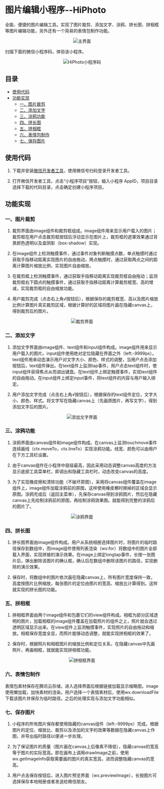 # 图片编辑小程序--HiPhoto

   全能、便捷的图片编辑工具。实现了图片裁剪、添加文字、涂鸦、拼长图、拼相框等图片编辑功能，另外还有一个简易的表情包制作功能。

<div align="center">
<img alt="主界面" src="https://github.com/nimoat/photo-edit/raw/master/image/githubImg/mainPage.jpg">
</div>

   扫描下面的微信小程序码，体验该小程序。

<div align="center">
<img alt="HiPhoto小程序码" src="https://github.com/nimoat/photo-edit/raw/master/image/githubImg/QRcode.jpg">
</div>

## 目录

- [使用代码](#使用代码)
- [功能实现](#功能实现)
  - [一、图片裁剪](#一裁剪功能)
  - [二、添加文字](#二添加文字)
  - [三、涂鸦功能](#三涂鸦功能)
  - [四、拼长图](#四拼长图)
  - [五、拼相框](#五拼相框)
  - [六、表情包制作](#六表情包制作)
  - [七、保存图片](#七保存图片)

## 使用代码

  1. 下载并安装[微信开发者工具](https://mp.weixin.qq.com/debug/wxadoc/dev/devtools/download.html)，使用微信号扫码登录开发者工具。

  2. 打开微信开发者工具，点击“小程序项目”按钮，输入小程序 AppID，项目目录选择下载的代码目录，点击确定创建小程序项目。

## 功能实现

### 一、图片裁剪

  1. 裁剪界面由image组件和裁剪框组成。image组件用来显示用户载入的图片；裁剪框在用户点击裁剪框按钮后浮动显示在图片上，裁剪框的遮罩效果通过背景颜色透明以及盒阴影（box-shadow）实现。

  2. 在image组件上检测触摸事件，通过事件对象判断触摸点数，单点触摸时通过获取手指移动距离实现图片的自由拖动，两点触摸时，通过获取两点之间的距离计算图片缩放比例，实现图片自由缩放。

  3. 在裁剪框上检测触摸事件，通过获取手指移动距离实现裁剪框自由拖动；监测裁剪框右下圆点的触摸事件，通过获取手指移动距离计算裁剪框宽、高的增减，实现裁剪框的自由缩放功能。

  4. 用户裁剪完成（点击右上角√按钮后），根据保存的裁剪框宽、高以及图片缩放比例计算图片真实裁剪区域，根据计算好的区域将图片画在隐藏canvas上，得到裁剪后的图片。

<div align="center">
<img alt="裁剪界面" src="https://github.com/nimoat/photo-edit/raw/master/image/githubImg/cropPage.jpg">
</div>

### 二、添加文字

  1. 添加文字界面由image组件、text组件和input组件构成。image组件用来显示用户载入的图片。input组件使用绝对定位隐藏在界面之外（left:-9999px）。text组件用来动态演示用户对文字大小、颜色、样式的调整，当用户点击添加按钮后，text组件弹出。在text组件上监测tap事件，用户点击text组件时，使input组件获得焦点从而调出键盘。在text组件上绑定触摸事件，实现text组件的自由拖动。在input组件上绑定input事件，将text组件的内容与用户输入绑定。

  2. 用户添加文字完成（点击右上角√按钮后），根据保存的text组件定位，文字大小、颜色、样式。将文字写在隐藏canvas上（先画原图片，再写文字），得到添加文字后的图片。

<div align="center">
<img alt="添加文字界面" src="https://github.com/nimoat/photo-edit/raw/master/image/githubImg/textPage.jpg">
</div>

### 三、涂鸦功能

  1. 涂鸦界面由canvas组件和image组件构成。在canvas上监测touchmove事件连续画线（ctx.moveTo，ctx.lineTo）实现涂鸦功能。线宽、颜色可以由用户在下方工具栏设置。

  2. 由于canvas组件在小程序中层级最高，因此采用动态调整canvas高度的方法显示底部工具菜单栏，即调出和隐藏工具栏时，动态改变canvas的高度。

  3. 为了实现橡皮擦和清除功能（不破坏原图），采用将canvas组件覆盖在image组件上，image组件加载涂鸦前的原图，这样使用橡皮檫时擦掉的区域会显示原图。涂鸦完成后（返回主菜单），先保存canvas得到涂鸦图片，然后在隐藏canvas上先绘制涂鸦前的原图，再绘制涂鸦效果图。就能得到完整的涂鸦后的图片了。

<div align="center">
<img alt="涂鸦界面" src="https://github.com/nimoat/photo-edit/raw/master/image/githubImg/doodlePage.jpg">
</div>

### 四、拼长图

  1. 拼长图界面由image组件构成。用户从系统相册选择图片时，将图片的临时路径保存到数组中，而image组件使用列表渲染（wx:for）将数组中的图片全部载入界面，实现拼接的演示效果。在image上绑定longtap事件，长按一张图片后，弹出删除该图片的确认框，确认后在数组中删除该图片的路径，实现删除的演示效果。

  2. 保存时，将数组中的图片依次画在隐藏canvas上，所有图片宽度保持一致，高度按图片比例缩放，每张图片的定位由图片的宽高、缩放比计算得到。这样就实现的拼长图的功能。

### 五、拼相框

  1. 拼相框界面由两个image组件和包裹它们的view组件构成。相框为部分区域透明的图片，加载相框的image组件覆盖在加载照片的组件之上，照片就会透过透明区域显示出来。在view组件上监测触摸事件，实现照片的自由拖动和缩放。相框保存宽度全显，而照片能够动态调整，就能实现拼相框的效果了。

  2. 保存时，根据照片和相框图片的缩放比例和定位关系，在隐藏canvas中先画照片，再画相框，就就能实现拼相框功能。

<div align="center">
<img alt="拼相框界面" src="https://github.com/nimoat/photo-edit/raw/master/image/githubImg/framePage.jpg">
</div>

### 六、表情包制作

  表情包素材保存在腾讯云存储，进入选择界面后根据链接加载显示缩略图，image使用懒加载，加快素材的渲染。用户选择一个表情素材后，使用wx.downloadFile下载该图片并保存为临时路径。之后的处理实现与添加文字功能相似。

### 七、保存图片

  1. 小程序的所有图片保存都使用隐藏的canvas组件（left:-9999px）完成，根据图片的定位、缩放比、裁剪以及添加的文字的效果等数据在隐藏canvas上作图，并导出临时路径以便进一步处理。

  2. 为了保证图片的质量（图片画在canvas上后像素不降低），隐藏canvas的宽高等于图片的实际宽高。即在画布上调用drawImage之前，使用wx.getImageInfo获取需要画的图片的真实宽高，进而调整隐藏canvas的宽高。

  3. 用户点击保存按钮后，进入图片预览界面（wx.previewImage），长按图片可选择保存本地相册或者发送给微信朋友。

